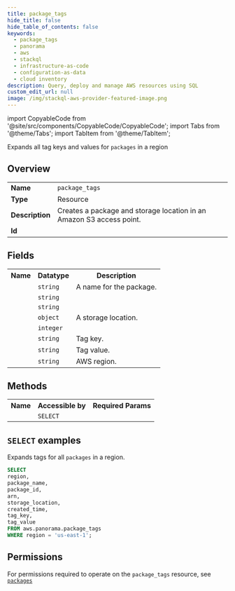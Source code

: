 ```yaml
---
title: package_tags
hide_title: false
hide_table_of_contents: false
keywords:
  - package_tags
  - panorama
  - aws
  - stackql
  - infrastructure-as-code
  - configuration-as-data
  - cloud inventory
description: Query, deploy and manage AWS resources using SQL
custom_edit_url: null
image: /img/stackql-aws-provider-featured-image.png
---
```


import CopyableCode from '@site/src/components/CopyableCode/CopyableCode';
import Tabs from '@theme/Tabs';
import TabItem from '@theme/TabItem';

Expands all tag keys and values for <code>packages</code> in a region

## Overview
<table>
<tbody>
<tr><td><b>Name</b></td><td><code>package_tags</code></td></tr>
<tr><td><b>Type</b></td><td>Resource</td></tr>
<tr><td><b>Description</b></td><td>Creates a package and storage location in an Amazon S3 access point.</td></tr>
<tr><td><b>Id</b></td><td><CopyableCode code="aws.panorama.package_tags" /></td></tr>
</tbody>
</table>

## Fields
<table>
<tbody>
<tr><th>Name</th><th>Datatype</th><th>Description</th></tr><tr><td><CopyableCode code="package_name" /></td><td><code>string</code></td><td>A name for the package.</td></tr>
<tr><td><CopyableCode code="package_id" /></td><td><code>string</code></td><td></td></tr>
<tr><td><CopyableCode code="arn" /></td><td><code>string</code></td><td></td></tr>
<tr><td><CopyableCode code="storage_location" /></td><td><code>object</code></td><td>A storage location.</td></tr>
<tr><td><CopyableCode code="created_time" /></td><td><code>integer</code></td><td></td></tr>
<tr><td><CopyableCode code="tag_key" /></td><td><code>string</code></td><td>Tag key.</td></tr>
<tr><td><CopyableCode code="tag_value" /></td><td><code>string</code></td><td>Tag value.</td></tr>
<tr><td><CopyableCode code="region" /></td><td><code>string</code></td><td>AWS region.</td></tr>
</tbody>
</table>

## Methods

<table>
<tbody>
  <tr>
    <th>Name</th>
    <th>Accessible by</th>
    <th>Required Params</th>
  </tr>
  <tr>
    <td><CopyableCode code="list_resources" /></td>
    <td><code>SELECT</code></td>
    <td><CopyableCode code="region" /></td>
  </tr>
</tbody>
</table>

## `SELECT` examples
Expands tags for all <code>packages</code> in a region.
```sql
SELECT
region,
package_name,
package_id,
arn,
storage_location,
created_time,
tag_key,
tag_value
FROM aws.panorama.package_tags
WHERE region = 'us-east-1';
```


## Permissions

For permissions required to operate on the <code>package_tags</code> resource, see <a href="/services/panorama/packages/#permissions"><code>packages</code></a>

